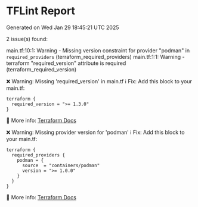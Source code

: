 # TFLint Report
Generated on Wed Jan 29 18:45:21 UTC 2025

2 issue(s) found:

main.tf:10:1: Warning - Missing version constraint for provider "podman" in `required_providers` (terraform_required_providers)
main.tf:1:1: Warning - terraform "required_version" attribute is required (terraform_required_version)

❌ Warning: Missing 'required_version' in main.tf
ℹ️  Fix: Add this block to your main.tf:
```hcl
terraform {
  required_version = ">= 1.3.0"
}
```
📌 More info: [Terraform Docs](https://developer.hashicorp.com/terraform/language/settings#specifying-a-required-terraform-version)

❌ Warning: Missing provider version for 'podman'
ℹ️  Fix: Add this block to your main.tf:
```hcl
terraform {
  required_providers {
    podman = {
      source  = "containers/podman"
      version = ">= 1.0.0"
    }
  }
}
```
📌 More info: [Terraform Docs](https://developer.hashicorp.com/terraform/language/providers/requirements)
